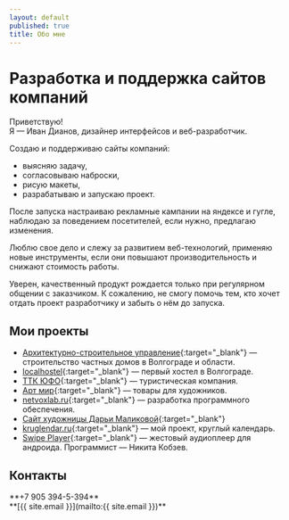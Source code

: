 ```yaml
---
layout: default
published: true
title: Обо мне
---
```










Разработка и поддержка сайтов компаний
======================================


Приветствую!<br/>
Я — Иван Дианов, дизайнер интерфейсов и веб-разработчик.

<div class="headlight" markdown="1">
Создаю и поддерживаю сайты компаний:

* выясняю задачу,
* согласовываю наброски,
* рисую макеты,
* разрабатываю и запускаю проект.

После запуска настраиваю рекламные кампании на яндексе и гугле, наблюдаю за поведением посетителей, если нужно, предлагаю изменения.
</div>

Люблю свое дело и слежу за развитием веб-технологий, применяю новые инструменты, если они повышают производительность и снижают стоимость работы.

Уверен, качественный продукт рождается только при регулярном общении с заказчиком. К сожалению, не смогу помочь тем, кто хочет отдать проект разработчику и забыть о нём до запуска.

Мои проекты
-----------

* [Архитектурно-строительное управление](http://asu34.ru/){:target="_blank"} — строительство частных домов в Волгограде и области.
* [localhostel](http://localhostel.ru){:target="_blank"} — первый хостел в Волгограде.
* [ТТК ЮФО](http://ttkufo.ru){:target="_blank"} — туристическая компания.
* [Арт мир](http://tasenkbx.bget.ru/){:target="_blank"} — товары для художников.
* [netvoxlab.ru](http://netvoxlab.ru){:target="_blank"} — разработка программного обеспечения.
* [Сайт художницы Дарьи Маликовой](http://malikovadarya.info){:target="_blank"}
* [kruglendar.ru](http://kruglendar.ru){:target="_blank"} — мой проект, круглый календарь.
* [Swipe Player](https://play.google.com/store/apps/details?id=net.illusor.swipeplayer&hl=ru){:target="_blank"} — жестовый аудиоплеер для андроида. Программист — Никита Кобзев.

Контакты
--------

<div class="phone" markdown="1">
**+7 905 394-5-394**
</div>
<div class="email" markdown="1">
**[{{ site.email }}](mailto:{{ site.email }})**
</div>
